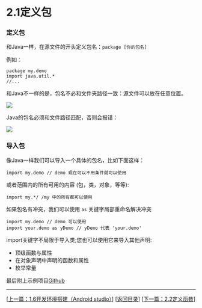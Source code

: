# 2.1定义包

### 定义包

和Java一样，在源文件的开头定义包名：`package [你的包名]`

例如：

	package my.demo
	import java.util.*
	//...

和Java不一样的是，包名不必和文件夹路径一致：源文件可以放在任意位置。

![](https://sogrey.github.io/Kotlin-Notes/notes/img/2.1/2017-06-20_105623.jpg)

Java的包名必须和文件路径匹配，否则会报错：

![](https://sogrey.github.io/Kotlin-Notes/notes/img/2.1/2017-06-20_105432.jpg)

### 导入包

像Java一样我们可以导入一个具体的包名，比如下面这样：

	import my.demo // demo 现在可以不用条件就可以使用

或者范围内的所有可用的内容 (包，类，对象，等等):

	import my.*/ /my 中的所有都可以使用

如果包名有冲突，我们可以使用  `as`  关键字局部重命名解决冲突

	import my.demo // demo 可以使用
	import your.demo as yDemo // yDemo 代表 'your.demo'

import关键字不局限于导入类;您也可以使用它来导入其他声明:

- 顶级函数与属性
- 在对象声明中声明的函数和属性
- 枚举常量




最后附上示例项目[Github](https://github.com/Sogrey/Kotlin-Notes/tree/master/source/P02)

---
[[上一篇：1.6开发环境搭建（Android studio）](https://sogrey.github.io/Kotlin-Notes/notes/1%E6%A6%82%E8%BF%B0/1.6%E5%BC%80%E5%8F%91%E7%8E%AF%E5%A2%83%E6%90%AD%E5%BB%BA%EF%BC%88Android%20studio%EF%BC%89)] [[返回目录](https://sogrey.github.io/Kotlin-Notes/)] [[下一篇：2.2定义函数](https://sogrey.github.io/Kotlin-Notes/notes/2%E5%9F%BA%E6%9C%AC%E8%AF%AD%E6%B3%95/2.2%E5%AE%9A%E4%B9%89%E5%87%BD%E6%95%B0)]